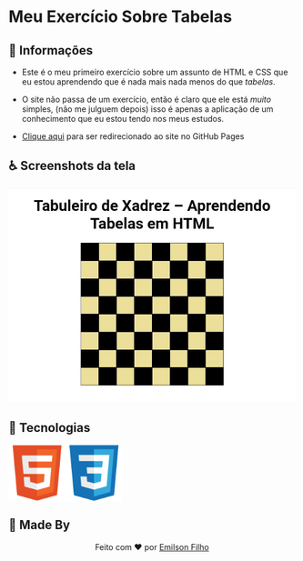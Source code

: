 # Meu Exercício Sobre Tabelas
## 🍮 Informações
- Este é o meu primeiro exercício sobre um assunto de HTML e CSS que eu estou aprendendo que é nada mais nada menos do que *tabelas*.

- O site não passa de um exercício, então é claro que ele está *muito* simples, (não me julguem depois) isso é apenas a aplicação de um conhecimento que eu estou tendo nos meus estudos.

- <a href="https://emilsonfilho.github.io/exercicio-tabelas/tabela.html" rel="_blank">Clique aqui</a> para ser redirecionado ao site no GitHub Pages

## ♿ Screenshots da tela 
![Screenshot](./docs/Screenshot_20211223-124802.jpg) 

## 🎲 Tecnologias 
<div style="display: flex;">
<img src="https://raw.githubusercontent.com/devicons/devicon/master/icons/html5/html5-original.svg" width="100" height="100">
<img src="https://raw.githubusercontent.com/devicons/devicon/master/icons/css3/css3-original.svg" width="100" height="100"> 
</div> 

## 🍢 Made By
<p align="center">Feito com ❤️ por <a href="https://github.com/emilsonfilho/">Emilson Filho</a></p>
